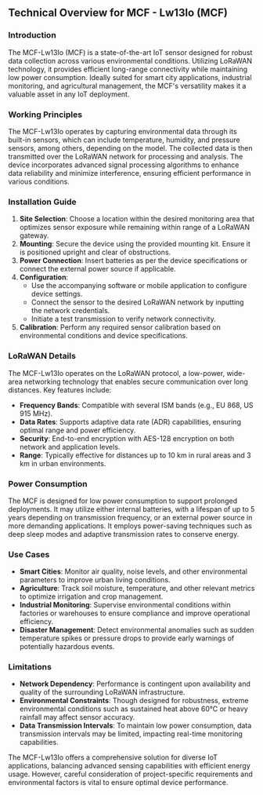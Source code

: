 ## Technical Overview for MCF - Lw13Io (MCF)

### Introduction
The MCF-Lw13Io (MCF) is a state-of-the-art IoT sensor designed for robust data collection across various environmental conditions. Utilizing LoRaWAN technology, it provides efficient long-range connectivity while maintaining low power consumption. Ideally suited for smart city applications, industrial monitoring, and agricultural management, the MCF's versatility makes it a valuable asset in any IoT deployment.

### Working Principles
The MCF-Lw13Io operates by capturing environmental data through its built-in sensors, which can include temperature, humidity, and pressure sensors, among others, depending on the model. The collected data is then transmitted over the LoRaWAN network for processing and analysis. The device incorporates advanced signal processing algorithms to enhance data reliability and minimize interference, ensuring efficient performance in various conditions.

### Installation Guide
1. **Site Selection**: Choose a location within the desired monitoring area that optimizes sensor exposure while remaining within range of a LoRaWAN gateway.
2. **Mounting**: Secure the device using the provided mounting kit. Ensure it is positioned upright and clear of obstructions.
3. **Power Connection**: Insert batteries as per the device specifications or connect the external power source if applicable.
4. **Configuration**:
   - Use the accompanying software or mobile application to configure device settings.
   - Connect the sensor to the desired LoRaWAN network by inputting the network credentials.
   - Initiate a test transmission to verify network connectivity.
5. **Calibration**: Perform any required sensor calibration based on environmental conditions and device specifications.

### LoRaWAN Details
The MCF-Lw13Io operates on the LoRaWAN protocol, a low-power, wide-area networking technology that enables secure communication over long distances. Key features include:
- **Frequency Bands**: Compatible with several ISM bands (e.g., EU 868, US 915 MHz).
- **Data Rates**: Supports adaptive data rate (ADR) capabilities, ensuring optimal range and power efficiency.
- **Security**: End-to-end encryption with AES-128 encryption on both network and application levels.
- **Range**: Typically effective for distances up to 10 km in rural areas and 3 km in urban environments.

### Power Consumption
The MCF is designed for low power consumption to support prolonged deployments. It may utilize either internal batteries, with a lifespan of up to 5 years depending on transmission frequency, or an external power source in more demanding applications. It employs power-saving techniques such as deep sleep modes and adaptive transmission rates to conserve energy.

### Use Cases
- **Smart Cities**: Monitor air quality, noise levels, and other environmental parameters to improve urban living conditions.
- **Agriculture**: Track soil moisture, temperature, and other relevant metrics to optimize irrigation and crop management.
- **Industrial Monitoring**: Supervise environmental conditions within factories or warehouses to ensure compliance and improve operational efficiency.
- **Disaster Management**: Detect environmental anomalies such as sudden temperature spikes or pressure drops to provide early warnings of potentially hazardous events.

### Limitations
- **Network Dependency**: Performance is contingent upon availability and quality of the surrounding LoRaWAN infrastructure.
- **Environmental Constraints**: Though designed for robustness, extreme environmental conditions such as sustained heat above 60°C or heavy rainfall may affect sensor accuracy.
- **Data Transmission Intervals**: To maintain low power consumption, data transmission intervals may be limited, impacting real-time monitoring capabilities.
  
The MCF-Lw13Io offers a comprehensive solution for diverse IoT applications, balancing advanced sensing capabilities with efficient energy usage. However, careful consideration of project-specific requirements and environmental factors is vital to ensure optimal device performance.